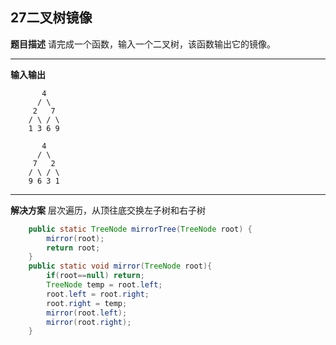 ## 27二叉树镜像
**题目描述**
请完成一个函数，输入一个二叉树，该函数输出它的镜像。

---
**输入输出**

		   4  
		  / \  
		 2   7  
		/ \ / \  
		1 3 6 9

		   4  
		  / \  
		 7   2  
		/ \ / \  
		9 6 3 1

---
**解决方案**
层次遍历，从顶往底交换左子树和右子树
```java
    public static TreeNode mirrorTree(TreeNode root) {
        mirror(root);
        return root;
    }
    public static void mirror(TreeNode root){
        if(root==null) return;
        TreeNode temp = root.left;
        root.left = root.right;
        root.right = temp;
        mirror(root.left);
        mirror(root.right);
    }
```

